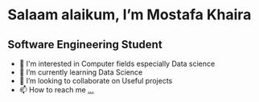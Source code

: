 # Salaam alaikum, I’m Mostafa Khaira
## Software Engineering Student

- 👀 I'm interested in Computer fields especially Data science
- 🌱 I’m currently learning Data Science 
- 💞️ I’m looking to collaborate on Useful projects 
- 📫 How to reach me [...](https://www.linkedin.com/in/mostafa-khaira-b3940b281/)
<!---
5eraaa/5eraaa is a ✨ special ✨ repository because its `README.md` (this file) appears on your GitHub profile.
You can click the Preview link to take a look at your changes.
--->
